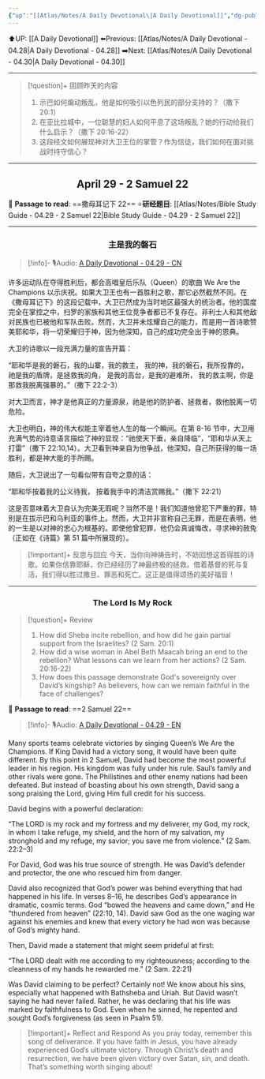 ```yaml
---
{"up":"[[Atlas/Notes/A Daily Devotional\|A Daily Devotional]]","dg-publish":true,"permalink":"/atlas/notes/a-daily-devotional-04-29/","dgPassFrontmatter":true}
---
```


 ⬆️UP: [[A Daily Devotional]]
⬅️Previous: [[Atlas/Notes/A Daily Devotional - 04.28\|A Daily Devotional - 04.28]]
➡️Next: [[Atlas/Notes/A Daily Devotional - 04.30\|A Daily Devotional - 04.30]]

---

> [!question]+ 回顾昨天的内容
> 1. 示巴如何煽动叛乱，他是如何吸引以色列民的部分支持的？（撒下 20:1）
> 2. 在亚比拉城中，一位聪慧的妇人如何平息了这场叛乱？她的行动给我们什么启示？（撒下 20:16-22）
> 3. 这段经文如何展现神对大卫王位的掌管？作为信徒，我们如何在面对挑战时持守信心？



---
## <center>April 29 -  2 Samuel 22</center>

📖 **Passage to read**: ==撒母耳记下 22==
⭐**研经题目**: [[Atlas/Notes/Bible Study Guide - 04.29 - 2 Samuel 22\|Bible Study Guide - 04.29 - 2 Samuel 22]]

---
### <center>主是我的磐石</center>

> [!info]- 🎙️Audio: [A Daily Devotional - 04.29 - CN]()

许多运动队在夺得胜利后，都会高唱皇后乐队（Queen）的歌曲 We Are the Champions 以示庆祝。如果大卫王也有一首胜利之歌，那它必然截然不同。在《撒母耳记下》的这段记载中，大卫已然成为当时地区最强大的统治者。他的国度完全在掌控之中，扫罗的家族和其他王位竞争者都已不复存在。非利士人和其他敌对民族也已被他和军队击败。然而，大卫并未炫耀自己的能力，而是用一首诗歌赞美耶和华，将一切荣耀归于神，因为他深知，自己的成功完全出于神的恩典。

大卫的诗歌以一段充满力量的宣告开篇：

“耶和华是我的磐石，我的山寨，我的救主，
我的神，我的磐石，我所投靠的，
祂是我的盾牌，是拯救我的角，
是我的高台，是我的避难所，
我的救主啊，你是那救我脱离强暴的。”（撒下 22:2-3）

对大卫而言，神才是他真正的力量源泉，祂是他的防护者、拯救者，救他脱离一切危险。

大卫也明白，神的伟大权能主宰着他人生的每一个瞬间。在第 8-16 节中，大卫用充满气势的诗意语言描绘了神的显现：“祂使天下垂，亲自降临”，“耶和华从天上打雷”（撒下 22:10,14）。大卫看到神亲自为他争战，他深知，自己所获得的每一场胜利，都是神大能的手所赐。

随后，大卫说出了一句看似带有自夸之意的话：

“耶和华按着我的公义待我，
按着我手中的清洁赏赐我。”（撒下 22:21）

这是否意味着大卫自认为完美无瑕呢？当然不是！我们知道他曾犯下严重的罪，特别是在拔示巴和乌利亚的事件上。然而，大卫并非宣称自己无罪，而是在表明，他的一生是以对神的忠心为根基的。即使他曾犯罪，他仍会真诚悔改，寻求神的赦免（正如在《诗篇》第 51 篇中所展现的）。

> [!important]+ 反思与回应
今天，当你向神祷告时，不妨回想这首得胜的诗歌。如果你信靠耶稣，你已经经历了神最终极的拯救。借着基督的死与复活，我们得以胜过撒旦、罪恶和死亡。这正是值得颂扬的美好福音！




---
### <center>The Lord Is My Rock</center>

> [!question]+ Review
> 1. How did Sheba incite rebellion, and how did he gain partial support from the Israelites? (2 Sam. 20:1)
> 2. How did a wise woman in Abel Beth Maacah bring an end to the rebellion? What lessons can we learn from her actions? (2 Sam. 20:16-22)
> 3. How does this passage demonstrate God's sovereignty over David’s kingship? As believers, how can we remain faithful in the face of challenges?

📖 **Passage to read**: ==2 Samuel 22==

> [!info]- 🎙️Audio: [A Daily Devotional - 04.29 - EN]()  

Many sports teams celebrate victories by singing Queen’s We Are the Champions. If King David had a victory song, it would have been quite different. By this point in 2 Samuel, David had become the most powerful leader in his region. His kingdom was fully under his rule. Saul’s family and other rivals were gone. The Philistines and other enemy nations had been defeated. But instead of boasting about his own strength, David sang a song praising the Lord, giving Him full credit for his success.

David begins with a powerful declaration:

“The LORD is my rock and my fortress and my deliverer, my God, my rock, in whom I take refuge, my shield, and the horn of my salvation, my stronghold and my refuge, my savior; you save me from violence.” (2 Sam. 22:2–3)

For David, God was his true source of strength. He was David’s defender and protector, the one who rescued him from danger.

David also recognized that God’s power was behind everything that had happened in his life. In verses 8–16, he describes God’s appearance in dramatic, cosmic terms. God “bowed the heavens and came down,” and He “thundered from heaven” (22:10, 14). David saw God as the one waging war against his enemies and knew that every victory he had won was because of God’s mighty hand.

Then, David made a statement that might seem prideful at first:

“The LORD dealt with me according to my righteousness; according to the cleanness of my hands he rewarded me.” (2 Sam. 22:21)

Was David claiming to be perfect? Certainly not! We know about his sins, especially what happened with Bathsheba and Uriah. But David wasn’t saying he had never failed. Rather, he was declaring that his life was marked by faithfulness to God. Even when he sinned, he repented and sought God’s forgiveness (as seen in Psalm 51).

> [!important]+ Reflect and Respond
As you pray today, remember this song of deliverance. If you have faith in Jesus, you have already experienced God’s ultimate victory. Through Christ’s death and resurrection, we have been given victory over Satan, sin, and death. That’s something worth singing about!




 


































